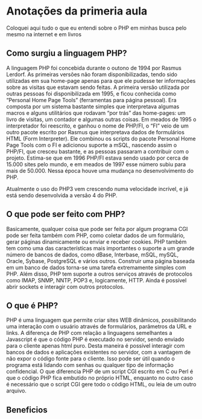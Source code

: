 # Anotações da primeria aula

Coloquei aqui tudo o que eu entendi sobre o PHP em minhas busca pelo mesmo na internet e em livros

## Como surgiu a linguagem PHP?

A linguagem PHP foi concebida durante o outono de 1994 por Rasmus Lerdorf. As primeiras versões
não foram disponibilizadas, tendo sido utilizadas em sua home-page apenas para que ele pudesse ter informações sobre as
visitas que estavam sendo feitas. A primeira versão utilizada por outras pessoas foi disponibilizada em 1995, e ficou
conhecida como “Personal Home Page Tools” (ferramentas para página pessoal). Era composta por um sistema bastante
simples que interpretava algumas macros e alguns utilitários que rodavam “por trás” das home-pages: um livro de visitas,
um contador e algumas outras coisas.
Em meados de 1995 o interpretador foi reescrito, e ganhou o nome de PHP/FI, o “FI” veio de um outro
pacote escrito por Rasmus que interpretava dados de formulários HTML (Form Interpreter). Ele combinou os scripts do
pacote Personal Home Page Tools com o FI e adicionou suporte a mSQL, nascendo assim o PHP/FI, que cresceu bastante,
e as pessoas passaram a contribuir com o projeto.
Estima-se que em 1996 PHP/FI estava sendo usado por cerca de 15.000 sites pelo mundo, e em meados
de 1997 esse número subiu para mais de 50.000. Nessa época houve uma mudança no desenvolvimento do PHP.

Atualmente o uso do PHP3 vem crescendo numa velocidade incrível, e já está sendo desenvolvida a
versão 4 do PHP.

## O que pode ser feito com PHP?

Basicamente, qualquer coisa que pode ser feita por algum programa CGI pode ser feita também com PHP,
como coletar dados de um formulário, gerar páginas dinamicamente ou enviar e receber cookies.
PHP também tem como uma das características mais importantes o suporte a um grande número de
bancos de dados, como dBase, Interbase, mSQL, mySQL, Oracle, Sybase, PostgreSQL e vários outros. Construir uma
página baseada em um banco de dados torna-se uma tarefa extremamente simples com PHP.
Além disso, PHP tem suporte a outros serviços através de protocolos como IMAP, SNMP, NNTP, POP3
e, logicamente, HTTP. Ainda é possível abrir sockets e interagir com outros protocolos.

## O que é PHP?

PHP é uma linguagem que permite criar sites WEB dinâmicos, possibilitando uma interação com o
usuário através de formulários, parâmetros da URL e links. A diferença de PHP com relação a linguagens semelhantes a
Javascript é que o código PHP é executado no servidor, sendo enviado para o cliente apenas html puro. Desta maneira é
possível interagir com bancos de dados e aplicações existentes no servidor, com a vantagem de não expor o código fonte
para o cliente. Isso pode ser útil quando o programa está lidando com senhas ou qualquer tipo de informação confidencial.
O que diferencia PHP de um script CGI escrito em C ou Perl é que o código PHP fica embutido no
próprio HTML, enquanto no outro caso é necessário que o script CGI gere todo o código HTML, ou leia de um outro
arquivo.

## Beneficios